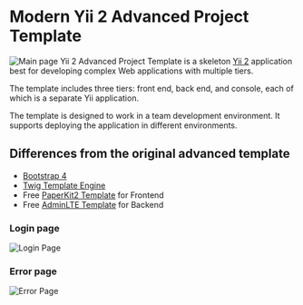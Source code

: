 # Modern Yii 2 Advanced Project Template
![Main page](https://user-images.githubusercontent.com/1334139/59977963-92d69b00-95e8-11e9-9d6a-81c03cc0c9e5.png)
Yii 2 Advanced Project Template is a skeleton [Yii 2](http://www.yiiframework.com/) application best for
developing complex Web applications with multiple tiers.

The template includes three tiers: front end, back end, and console, each of which
is a separate Yii application.

The template is designed to work in a team development environment. It supports
deploying the application in different environments.

## Differences from the original advanced template
* [Bootstrap 4](https://github.com/yiisoft/yii2-bootstrap4)
* [Twig Template Engine](https://github.com/yiisoft/yii2-twig)
* Free [PaperKit2 Template](https://www.creative-tim.com/product/paper-kit-2) for Frontend
* Free [AdminLTE Template](https://github.com/dmstr/yii2-adminlte-asset) for Backend

### Login page
![Login Page](https://user-images.githubusercontent.com/1334139/59977964-92d69b00-95e8-11e9-9f1f-c5776ab1d45d.png)
### Error page
![Error Page](https://user-images.githubusercontent.com/1334139/59977965-92d69b00-95e8-11e9-9fae-ee4a9172d097.png)